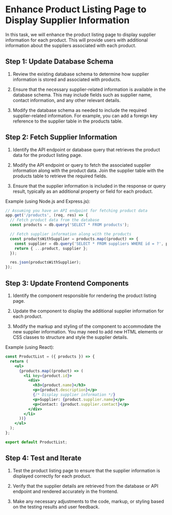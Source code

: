 # Enhance Product Listing Page to Display Supplier Information

In this task, we will enhance the product listing page to display supplier information for each product. This will provide users with additional information about the suppliers associated with each product.

## Step 1: Update Database Schema

1. Review the existing database schema to determine how supplier information is stored and associated with products.

2. Ensure that the necessary supplier-related information is available in the database schema. This may include fields such as supplier name, contact information, and any other relevant details.

3. Modify the database schema as needed to include the required supplier-related information. For example, you can add a foreign key reference to the supplier table in the products table.

## Step 2: Fetch Supplier Information

1. Identify the API endpoint or database query that retrieves the product data for the product listing page.

2. Modify the API endpoint or query to fetch the associated supplier information along with the product data. Join the supplier table with the products table to retrieve the required fields.

3. Ensure that the supplier information is included in the response or query result, typically as an additional property or field for each product.

Example (using Node.js and Express.js):

```javascript
// Assuming you have an API endpoint for fetching product data
app.get('/products', (req, res) => {
  // Fetch product data from the database
  const products = db.query('SELECT * FROM products');

  // Fetch supplier information along with the products
  const productsWithSupplier = products.map((product) => {
    const supplier = db.query('SELECT * FROM suppliers WHERE id = ?', product.supplierId);
    return { ...product, supplier };
  });

  res.json(productsWithSupplier);
});
```

## Step 3: Update Frontend Components

1. Identify the component responsible for rendering the product listing page.

2. Update the component to display the additional supplier information for each product.

3. Modify the markup and styling of the component to accommodate the new supplier information. You may need to add new HTML elements or CSS classes to structure and style the supplier details.

Example (using React):

```jsx
const ProductList = ({ products }) => {
  return (
    <ul>
      {products.map((product) => (
        <li key={product.id}>
          <div>
            <h3>{product.name}</h3>
            <p>{product.description}</p>
            {/* Display supplier information */}
            <p>Supplier: {product.supplier.name}</p>
            <p>Contact: {product.supplier.contact}</p>
          </div>
        </li>
      ))}
    </ul>
  );
};

export default ProductList;
```

## Step 4: Test and Iterate

1. Test the product listing page to ensure that the supplier information is displayed correctly for each product.

2. Verify that the supplier details are retrieved from the database or API endpoint and rendered accurately in the frontend.

3. Make any necessary adjustments to the code, markup, or styling based on the testing results and user feedback.

